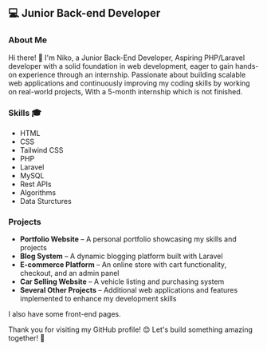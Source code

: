
## 💻 Junior Back-end Developer

### About Me

Hi there! 👋 I'm Niko, a Junior Back-End Developer, Aspiring PHP/Laravel developer with a solid foundation in web development, eager to gain hands-on experience through
an internship. Passionate about building scalable web applications and continuously improving my coding skills by
working on real-world projects, With a 5-month internship which is not finished.

### Skills 🎓

-   HTML
-   CSS
-   Tailwind CSS
-   PHP
-   Laravel
-   MySQL
-   Rest APIs
-   Algorithms
-   Data Sturctures

### Projects

-   **Portfolio Website** – A personal portfolio showcasing my skills and projects  
-   **Blog System** – A dynamic blogging platform built with Laravel  
-   **E-commerce Platform** – An online store with cart functionality, checkout, and an admin panel  
-   **Car Selling Website** – A vehicle listing and purchasing system  
-   **Several Other Projects** – Additional web applications and features implemented to enhance my development skills  

I also have some front-end pages.


Thank you for visiting my GitHub profile! 😊 Let's build something amazing together! 🚀
